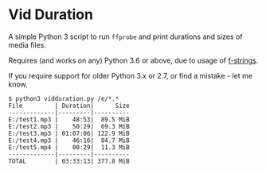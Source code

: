 # Vid Duration

A simple Python 3 script to run `ffprobe` and print durations and sizes of media files.

Requires (and works on any) Python 3.6 or above, due to usage of
[f-strings](https://docs.python.org/3/reference/lexical_analysis.html#f-strings).

If you require support for older Python 3.x or 2.7, or find a mistake - let me know.


```
$ python3 vidduration.py /e/*.*
File         | Duration|      Size
-------------|---------|----------
E:/test1.mp3 |    48:53|  89.5 MiB
E:/test2.mp3 |    50:29|  69.3 MiB
E:/test3.mp3 | 01:07:06| 122.9 MiB
E:/test4.mp3 |    46:16|  84.7 MiB
E:/test5.mp4 |    00:29|  11.3 MiB
-------------|---------|----------
TOTAL        | 03:33:13| 377.8 MiB
```
